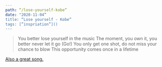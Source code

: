 ```yaml
---
path: “/lose-yourself-kobe“
date: "2020-11-04”
title: “Lose yourself - Kobe”
tags: [”inspriation”]()
---
```


> You better lose yourself in the music
> The moment, you own it, you better never let it go (Go!)
> You only get one shot, do not miss your chance to blow
> This opportunity comes once in a lifetime
  
[Also a great song.][2]

[2]:	https://www.youtube.com/watch?v=OPJDG0BVX6U